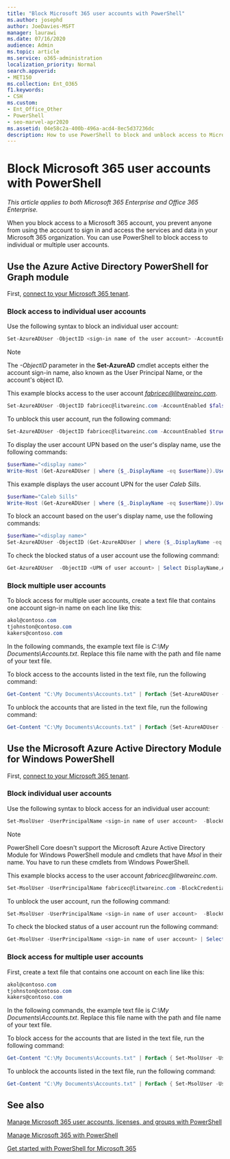 ```yaml
---
title: "Block Microsoft 365 user accounts with PowerShell"
ms.author: josephd
author: JoeDavies-MSFT
manager: laurawi
ms.date: 07/16/2020
audience: Admin
ms.topic: article
ms.service: o365-administration
localization_priority: Normal
search.appverid:
- MET150
ms.collection: Ent_O365
f1.keywords:
- CSH
ms.custom:
- Ent_Office_Other
- PowerShell
- seo-marvel-apr2020
ms.assetid: 04e58c2a-400b-496a-acd4-8ec5d37236dc
description: How to use PowerShell to block and unblock access to Microsoft 365 accounts.
---
```


# Block Microsoft 365 user accounts with PowerShell

*This article applies to both Microsoft 365 Enterprise and Office 365 Enterprise.*

When you block access to a Microsoft 365 account, you prevent anyone from using the account to sign in and access the services and data in your Microsoft 365 organization. You can use PowerShell to block access to individual or multiple user accounts.

## Use the Azure Active Directory PowerShell for Graph module

First, [connect to your Microsoft 365 tenant](connect-to-microsoft-365-powershell.md#connect-with-the-azure-active-directory-powershell-for-graph-module).

### Block access to individual user accounts

Use the following syntax to block an individual user account:

```powershell
Set-AzureADUser -ObjectID <sign-in name of the user account> -AccountEnabled $false
```

> [!NOTE]
> The *-ObjectID* parameter in the **Set-AzureAD** cmdlet accepts either the account sign-in name, also known as the User Principal Name, or the account's object ID.

This example blocks access to the user account *fabricec@litwareinc.com*.

```powershell
Set-AzureADUser -ObjectID fabricec@litwareinc.com -AccountEnabled $false
```

To unblock this user account, run the following command:

```powershell
Set-AzureADUser -ObjectID fabricec@litwareinc.com -AccountEnabled $true
```

To display the user account UPN based on the user's display name, use the following commands:

```powershell
$userName="<display name>"
Write-Host (Get-AzureADUser | where {$_.DisplayName -eq $userName}).UserPrincipalName

```

This example displays the user account UPN for the user  *Caleb Sills*.

```powershell
$userName="Caleb Sills"
Write-Host (Get-AzureADUser | where {$_.DisplayName -eq $userName}).UserPrincipalName
```

To block an account based on the user's display name, use the following commands:

```powershell
$userName="<display name>"
Set-AzureADUser -ObjectID (Get-AzureADUser | where {$_.DisplayName -eq $userName}).UserPrincipalName -AccountEnabled $false

```

To check the blocked status of a user account use the following command:

```powershell
Get-AzureADUser  -ObjectID <UPN of user account> | Select DisplayName,AccountEnabled
```

### Block multiple user accounts

To block access for multiple user accounts, create a text file that contains one account sign-in name on each line like this:

  ```powershell
akol@contoso.com
tjohnston@contoso.com
kakers@contoso.com
  ```

In the following commands, the example text file is *C:\My Documents\Accounts.txt*. Replace this file name with the path and file name of your text file.

To block access to the accounts listed in the text file, run the following command:

```powershell
Get-Content "C:\My Documents\Accounts.txt" | ForEach {Set-AzureADUser -ObjectID $_ -AccountEnabled $false}
```

To unblock the accounts that are listed in the text file, run the following command:

```powershell
Get-Content "C:\My Documents\Accounts.txt" | ForEach {Set-AzureADUser -ObjectID $_ -AccountEnabled $true}
```

## Use the Microsoft Azure Active Directory Module for Windows PowerShell

First, [connect to your Microsoft 365 tenant](connect-to-microsoft-365-powershell.md#connect-with-the-microsoft-azure-active-directory-module-for-windows-powershell).

### Block individual user accounts

Use the following syntax to block access for an individual user account:

```powershell
Set-MsolUser -UserPrincipalName <sign-in name of user account>  -BlockCredential $true
```

>[!Note]
>PowerShell Core doesn't support the Microsoft Azure Active Directory Module for Windows PowerShell module and cmdlets that have *Msol* in their name. You have to run these cmdlets from Windows PowerShell.

This example blocks access to the user account *fabricec\@litwareinc.com*.

```powershell
Set-MsolUser -UserPrincipalName fabricec@litwareinc.com -BlockCredential $true
```

To unblock the user account, run the following command:

```powershell
Set-MsolUser -UserPrincipalName <sign-in name of user account>  -BlockCredential $false
```

To check the blocked status of a user account run the following command:

```powershell
Get-MsolUser -UserPrincipalName <sign-in name of user account> | Select DisplayName,BlockCredential
```

### Block access for multiple user accounts

First, create a text file that contains one account on each line like this:

```powershell
akol@contoso.com
tjohnston@contoso.com
kakers@contoso.com
```

In the following commands, the example text file is *C:\My Documents\Accounts.txt*. Replace this file name with the path and file name of your text file.

To block access for the accounts that are listed in the text file, run the following command:

  ```powershell
  Get-Content "C:\My Documents\Accounts.txt" | ForEach { Set-MsolUser -UserPrincipalName $_ -BlockCredential $true }
  ```
To unblock the accounts listed in the text file, run the following command:

  ```powershell
  Get-Content "C:\My Documents\Accounts.txt" | ForEach { Set-MsolUser -UserPrincipalName $_ -BlockCredential $false }
  ```

## See also

[Manage Microsoft 365 user accounts, licenses, and groups with PowerShell](manage-user-accounts-and-licenses-with-microsoft-365-powershell.md)

[Manage Microsoft 365 with PowerShell](manage-microsoft-365-with-microsoft-365-powershell.md)

[Get started with PowerShell for Microsoft 365](getting-started-with-microsoft-365-powershell.md)
